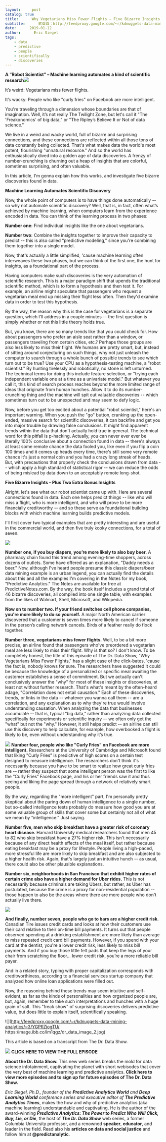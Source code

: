 ```yaml
---
layout:     post
catalog: true
title:      Why Vegetarians Miss Fewer Flights – Five Bizarre Insights from Data
subtitle:      转载自：http://feedproxy.google.com/~r/kdnuggets-data-mining-analytics/~3/YGPflZjogTU/dr-data-five-bizarre-insights-from-data.html
date:      2019-01-12
author:      Eric Siegel
tags:
    - data
    - predictive
    - people
    - scientifically
    - discoveries
---
```


**A “Robot Scientist” – Machine learning automates a kind of scientific research**![](http://feedproxy.google.com/images/dr-robot-136.jpg)


It’s weird: Vegetarians miss fewer flights.

It’s wacky: People who like "curly fries" on Facebook are more intelligent.

You're traveling through a dimension whose boundaries are that of imagination. Well, it’s not really The Twilight Zone, but let's call it "The 'Freakonomics' of big data," or "The Ripley’s Believe It or Not of data science."

We live in a weird and wacky world, full of bizarre and surprising connections, and these connections are reflected within all those tons of data constantly being collected. That's what makes data the world's most potent, flourishing "unnatural resource." And so the world has enthusiastically dived into a golden age of data discoveries. A frenzy of number-crunching is churning out a heap of insights that are colorful, sometimes surprising, and often valuable.

In this article, I'm gonna explain how this works, and investigate five bizarre discoveries found in data.

**Machine Learning Automates Scientific Discovery**

Now, the whole point of computers is to have things done automatically -- so why not automate scientific discovery? Well, that is, in fact, often what’s achieved by machine learning, when computers learn from the experience encoded in data. You can think of the learning process in two phases:

**Number one:** Find individual insights like the one about vegetarians.

**Number two:** Combine the insights together to improve their capacity to predict -- this is also called “predictive modeling," since you're combining them together into a single model.

Now, that's actually a little simplified, 'cause machine learning often interweaves these two phases, but we can think of the first one, the hunt for insights, as a foundational part of the process.

Having computers make such discoveries is the very automation of scientific research. This is a major paradigm shift that upends the traditional scientific method, which is to form a hypothesis and then test it. For example, an airline might speculate that passengers who request a vegetarian meal end up missing their flight less often. Then they'd examine data in order to test this hypothesis.

By the way, the reason why this is the case for vegetarians is a separate question, which I'll address in a couple minutes -- the first question is simply whether or not this little theory holds true.

But, you know, there are so many trends like that you could check for. How about passengers who prefer an aisle seat rather than a window, or passengers traveling from certain cities, etc.? Perhaps those groups are also less likely to miss their flight. We humans are pretty smart, but, instead of sitting around conjecturing on such things, why not just unleash the computer to search through a whole bunch of possible trends to see which turn out to be true? Use your CPU as a hypothesis-testing machine, a "robot scientist." By hunting tirelessly and robotically, no stone is left unturned. The technical terms for doing this include feature selection, or "trying each independent variable one at a time as a univariate model." But whatever you call it, this kind of search process reaches beyond the more limited range of ideas that originate from human hunches. Allow it to do its number-crunching thing and the machine will spit out valuable discoveries -- which sometimes turn out to be unexpected and may seem to defy logic.

Now, before you get too excited about a potential "robot scientist," here's an important warning. When you push the "go" button, cranking up the open-ended, massive search for scientific discoveries, it can backfire and get you into major trouble by drawing false conclusions. It might find apparent trends within the data that don't actually hold true in general. The technical word for this pitfall is p-hacking. Actually, you can never ever ever be literally 100% conclusive about a connection found in data -- there's always at least some remote chance the data fooled you, like even if you flip a coin 100 times and it comes up heads every time, there's still some very remote chance it's just a normal coin and you had a crazy long streak of heads. But, with precautions that properly check the conclusions drawn from data -- which apply a high standard of statistical rigor -- we can reduce the odds of being mislead by data down to an acceptably remote long-shot.

**Five Bizarre Insights – Plus Two Extra Bonus Insights**

Alright, let's see what our robot scientist came up with. Here are several connections found in data. Each one helps predict things -- like who will miss a flight, who is more intelligent, and who will prove to be more financially creditworthy -- and so these serve as foundational building blocks with which machine learning builds predictive models.

I'll first cover two typical examples that are pretty interesting and are useful in the commercial world, and then five truly kooky connections, for a total of seven.

![](http://feedproxy.google.com/images/baby-bottle-386.jpg)


**Number one, if you buy diapers, you’re more likely to also buy beer.** A pharmacy chain found this trend among evening-time shoppers, across dozens of outlets. Some have offered as an explanation, "Daddy needs a beer." Now, although I've heard people presume this classic diapers/beer data mining example is an urban legend, you can actually find the details about this and all the examples I'm covering in the Notes for my book, "Predictive Analytics." The Notes are available for free at PredictiveNotes.com. By the way, the book itself includes a grand total of 46 bizarre discoveries, all compiled into one single table, with examples from the likes of Walmart, Shell, Microsoft, and Wikipedia.

**Now on to number two. If your friend switches cell phone companies, you're more likely to do so yourself.** A major North American carrier discovered that a customer is seven times more likely to cancel if someone in the person’s calling network cancels. Birds of a feather really do flock together.

**Number three, vegetarians miss fewer flights.** Well, to be a bit more precise, an airline found that passengers who've preordered a vegetarian meal are less likely to miss their flight. Why is that so? I don't know. To be completely honest, the title of this episode of The Dr. Data Show, "Why Vegetarians Miss Fewer Flights," has a slight case of the click-bates, 'cause the fact is, nobody knows for sure. The researchers have suggested it could be because the knowledge of a personalized or specific meal awaiting the customer establishes a sense of commitment. But we actually can't conclusively answer the "why" for most of these insights or discoveries, at least not without further research. That's what's meant by the often-heard adage, "Correlation does not entail causation." Each of these discoveries, trends, or links in the data -- whatever you wanna call them -- are a correlation, and any explanation as to why they're true would involve understanding causation. When analyzing the data that businesses accumulate -- that is, typical “big data,” rather than analyzing data collected specifically for experiments or scientific inquiry -- we often only get the "what" but not the "why." However, it still helps predict -- an airline can still use this discovery to help calculate, for example, how overbooked a flight is likely to be, even without understanding why it’s true.

![](http://feedproxy.google.com/images/curly-fries-290.jpg)
**Number four, people who like "Curly Fries" on Facebook are more intelligent.** Researchers at the University of Cambridge and Microsoft found that liking "Curly Fries" is predictive of high scores on a certain test designed to measure intelligence. The researchers don't think it's necessarily because you have to be smart to realize how great curly fries are -- rather they suspect that some intelligent person was the first to like the “Curly Fries” Facebook page, and his or her friends saw it and thus seeing and liking the page spread through a network of relatively smart people.

By the way, regarding the "more intelligent" part, I'm personally pretty skeptical about the paring down of human intelligence to a single number, but so-called intelligence tests probably do measure how good you are at some valuable group of skills that cover some but certainly not all of what we mean by “intelligence.” Just saying.

**Number five, men who skip breakfast have a greater risk of coronary heart disease.** Harvard University medical researchers found that men 45 to 82 who skip breakfast have a 27% higher risk. This isn't necessarily because of any direct health effects of the meal itself, but rather because eating breakfast may be a proxy for lifestyle. People living a high-paced, more stressful life are more likely to skip breakfast and are also subjected to a higher health risk. Again, that's largely just an intuitive hunch -- as usual, there could also be other plausible explanations.

**Number six, neighborhoods in San Francisco that exhibit higher rates of certain crime also have a higher demand for Uber rides.** This is not necessarily because criminals are taking Ubers, but rather, as Uber has postulated, because the crime is a proxy for non-residential population -- those happen to also be the areas where there are more people who don't actually live there.

![](http://feedproxy.google.com/images/bar-400.jpg)


**And finally, number seven, people who go to bars are a higher credit risk.** Canadian Tire issues credit cards and looks at how their customers use their card relative to their on-time bill payments. It turns out that people observed spending at a drinking establishment are more likely than average to miss repeated credit card bill payments. However, if you spend with your card at the dentist, you're a lower credit risk, less likely to miss bill payments. And if you buy those little felt pads that keep the legs of your chair from scratching the floor... lower credit risk, you’re a more reliable bill payer.

And in a related story, typing with proper capitalization corresponds with creditworthiness, according to a financial services startup company that analyzed how online loan applications were filled out.

Now, the reasoning behind these trends may seem intuitive and self-evident, as far as the kinds of personalities and how organized people are, but, again, remember to take such interpretations and hunches with a huge grain of salt. This "freak show" of surprising discoveries delivers predictive value, but does little to explain itself, scientifically speaking.

![](http://feedproxy.google.com/~r/kdnuggets-data-mining-analytics/~3/YGPflZjogTU/ https:/image.ibb.co/im1qgz/dr_data_image_2.jpg)


This article is based on a transcript from The Dr. Data Show.

![](http://feedproxy.google.com/images/drdata-5-insights-340.jpg)
**CLICK HERE TO VIEW THE FULL EPISODE**

**About the Dr. Data Show.** This new web series breaks the mold for data science infotainment, captivating the planet with short webisodes that cover the very best of machine learning and predictive analytics. **Click here to view more episodes and to sign up for future episodes of The Dr. Data Show.**

*Eric Siegel, Ph.D., founder of the **Predictive Analytics World** and **Deep Learning World** conference series and executive editor of **The Predictive Analytics Times***, makes the how and why of predictive analytics (aka machine learning) understandable and captivating. He is the author of the award-winning ***Predictive Analytics: The Power to Predict Who Will Click, Buy, Lie, or Die***, the host of ***The Dr. Data Show*** web series, a former Columbia University professor, and a renowned **speaker**, **educator**, and leader in the field. Read also his **articles on data and social justice** and follow him at **@predictanalytic**.

 

